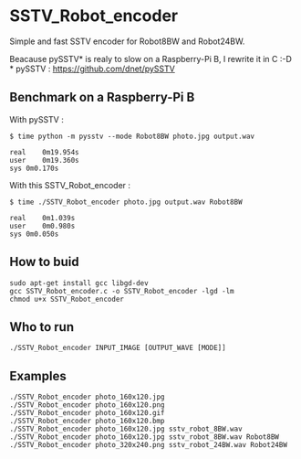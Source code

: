 # SSTV_Robot_encoder
Simple and fast SSTV encoder for Robot8BW and Robot24BW.


Beacause pySSTV* is realy to slow on a Raspberry-Pi B, I rewrite it in C :-D  
\* pySSTV : https://github.com/dnet/pySSTV  
  

Benchmark on a Raspberry-Pi B
-----------------------------
With pySSTV :  
```
$ time python -m pysstv --mode Robot8BW photo.jpg output.wav  
  
real	0m19.954s  
user	0m19.360s  
sys	0m0.170s  
```

With this SSTV_Robot_encoder :  
```
$ time ./SSTV_Robot_encoder photo.jpg output.wav Robot8BW  
  
real	0m1.039s  
user	0m0.980s  
sys	0m0.050s  
```

How to buid
-----------
  
```
sudo apt-get install gcc libgd-dev  
gcc SSTV_Robot_encoder.c -o SSTV_Robot_encoder -lgd -lm  
chmod u+x SSTV_Robot_encoder
```
  
Who to run
----------

```
./SSTV_Robot_encoder INPUT_IMAGE [OUTPUT_WAVE [MODE]]  
```

Examples
--------

```
./SSTV_Robot_encoder photo_160x120.jpg
./SSTV_Robot_encoder photo_160x120.png
./SSTV_Robot_encoder photo_160x120.gif
./SSTV_Robot_encoder photo_160x120.bmp
./SSTV_Robot_encoder photo_160x120.jpg sstv_robot_8BW.wav
./SSTV_Robot_encoder photo_160x120.jpg sstv_robot_8BW.wav Robot8BW
./SSTV_Robot_encoder photo_320x240.png sstv_robot_24BW.wav Robot24BW
```
